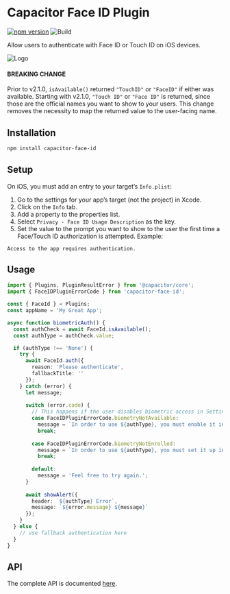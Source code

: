# Capacitor Face ID Plugin

[![npm version](https://badge.fury.io/js/capacitor-face-id.svg)](https://badge.fury.io/js/capacitor-face-id)
![Build](https://github.com/danielsogl/capacitor-face-id/workflows/Build/badge.svg)

Allow users to authenticate with Face ID or Touch ID on iOS devices.

![Logo](https://www.intego.com/mac-security-blog/wp-content/uploads/2017/10/Touch-ID-vs-Face-ID.png)

#### BREAKING CHANGE
Prior to v2.1.0, `isAvailable()` returned `"TouchID"` or `"FaceID"` if either was
available. Starting with v2.1.0, `"Touch ID"` or `"Face ID"` is returned, since
those are the official names you want to show to your users. This change removes the
necessity to map the returned value to the user-facing name.

## Installation

```sh
npm install capacitor-face-id
```

## Setup

On iOS, you must add an entry to your target’s `Info.plist`:

1. Go to the settings for your app’s target (not the project) in Xcode.
1. Click on the `Info` tab.
1. Add a property to the properties list.
1. Select `Privacy - Face ID Usage Description` as the key.
1. Set the value to the prompt you want to show to the user the first
time a Face/Touch ID authorization is attempted. Example:

```
Access to the app requires authentication.
```

## Usage

```ts
import { Plugins, PluginResultError } from '@capacitor/core';
import { FaceIDPluginErrorCode } from 'capacitor-face-id';

const { FaceId } = Plugins;
const appName = 'My Great App';

async function biometricAuth() {
  const authCheck = await FaceId.isAvailable();
  const authType = authCheck.value;

  if (authType !== 'None') {
    try {
      await FaceId.auth({
        reason: 'Please authenticate',
        fallbackTitle: ''
      });
    } catch (error) {
      let message;
  
      switch (error.code) {
        // This happens if the user disables biometric access in Settings
        case FaceIDPluginErrorCode.biometryNotAvailable:
          message = `In order to use ${authType}, you must enable it in Settings > ${appName}.`;
          break;
  
        case FaceIDPluginErrorCode.biometryNotEnrolled:
          message = `In order to use ${authType}, you must set it up in the Settings app.`;
          break;
  
        default:
          message = 'Feel free to try again.';
      }
  
      await showAlert({
        header: `${authType} Error`,
        message: `${error.message} ${message}`
      });
    }
  } else {
    // use fallback authentication here
  }
}
```

## API

The complete API is documented [here](./docs/index.html).
